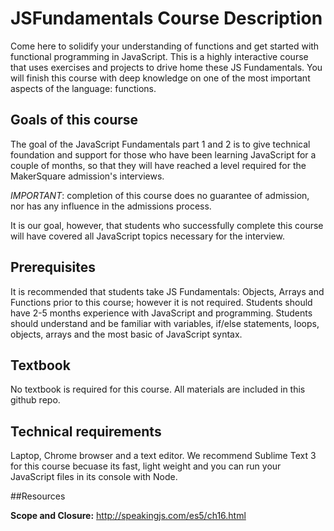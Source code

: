# JSFundamentals Course Description

Come here to solidify your understanding of functions and get started with functional programming in JavaScript. This is a highly interactive course that uses exercises and projects to drive home these JS Fundamentals. You will finish this course with deep knowledge on one of the most important aspects of the language: functions.


## Goals of this course

The goal of the JavaScript Fundamentals part 1 and 2 is to give technical foundation and support for those who have been learning JavaScript for a couple of months, so that they will have reached a level required for the MakerSquare admission's interviews.

*IMPORTANT*: completion of this course does no guarantee of admission, nor has any influence in the admissions process.

It is our goal, however, that students who successfully complete this course will have covered all JavaScript topics necessary for the interview.


## Prerequisites

It is recommended that students take JS Fundamentals: Objects, Arrays and Functions prior to this course; however it is not required. Students should have 2-5 months experience with JavaScript and programming. Students should understand and be familiar with variables, if/else statements, loops, objects, arrays and the most basic of JavaScript syntax. 

## Textbook

No textbook is required for this course. All materials are included in this github repo.

## Technical requirements

Laptop, Chrome browser and a text editor. We recommend Sublime Text 3 for this course becuase its fast, light weight and you can run your JavaScript files in its console with Node.



##Resources

**Scope and Closure:** http://speakingjs.com/es5/ch16.html
